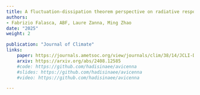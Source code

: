 ```yaml
---
title: A fluctuation-dissipation theorem perspective on radiative responses to temperature perturbations
authors: 
- Fabrizio Falasca, ABF, Laure Zanna, Ming Zhao
date: "2025"
weight: 2

publication: "Journal of Climate"
links:
    paper: https://journals.ametsoc.org/view/journals/clim/38/14/JCLI-D-24-0479.1.xml
    arxiv: https://arxiv.org/abs/2408.12585
    #code: https://github.com/hadisinaee/avicenna
    #slides: https://github.com/hadisinaee/avicenna
    #video: https://github.com/hadisinaee/avicenna

---
```

